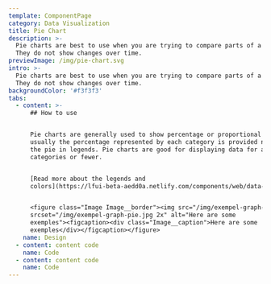 ```yaml
---
template: ComponentPage
category: Data Visualization
title: Pie Chart
description: >-
  Pie charts are best to use when you are trying to compare parts of a whole.
  They do not show changes over time.
previewImage: /img/pie-chart.svg
intro: >-
  Pie charts are best to use when you are trying to compare parts of a whole.
  They do not show changes over time.
backgroundColor: '#f3f3f3'
tabs:
  - content: >-
      ## How to use


      Pie charts are generally used to show percentage or proportional data and
      usually the percentage represented by each category is provided next to
      the pie in legends. Pie charts are good for displaying data for around 6
      categories or fewer.


      [Read more about the legends and
      colors](https://lfui-beta-aedd0a.netlify.com/components/web/data-visualization/graphsandcharts#legends)


      <figure class="Image Image__border"><img src="/img/exempel-graph-pie.jpg"
      srcset="/img/exempel-graph-pie.jpg 2x" alt="Here are some
      exemples"><figcaption><div class="Image__caption">Here are some
      exemples</div></figcaption></figure>
    name: Design
  - content: content code
    name: Code
  - content: content code
    name: Code
---
```


